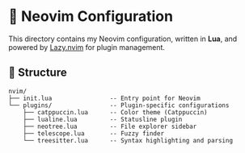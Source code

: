 # 📝 Neovim Configuration

This directory contains my Neovim configuration, written in **Lua**, and powered by [Lazy.nvim](https://github.com/folke/lazy.nvim) for plugin management.

## 📂 Structure

```text
nvim/
├── init.lua                -- Entry point for Neovim
└── plugins/                -- Plugin-specific configurations
    ├── catppuccin.lua      -- Color theme (Catppuccin)
    ├── lualine.lua         -- Statusline plugin
    ├── neotree.lua         -- File explorer sidebar
    ├── telescope.lua       -- Fuzzy finder
    └── treesitter.lua      -- Syntax highlighting and parsing

